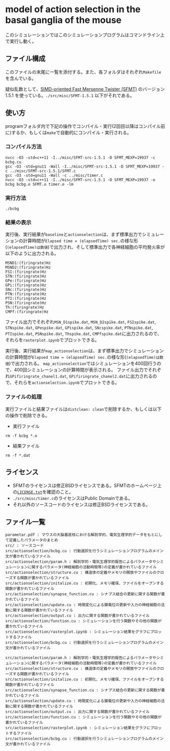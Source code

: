 # model of action selection in the basal ganglia of the mouse
このシミュレーションではこのシミュレーションプログラムはコマンドライン上で実⾏し動く。
## ファイル構成

このファイルの末尾に一覧を添付する。また、各フォルダはそれぞれ`Makefile`を含んでいる。

疑似乱数として、[SIMD-oriented Fast Mersenne Twister (SFMT)](http://www.math.sci.hiroshima-u.ac.jp/m-mat/MT/SFMT/index-jp.html) のバージョン 1.5.1 を使っている。`./src/misc/SFMT-1.5.1` 以下がそれである。

## 使い方
programフォルダ内で下記の操作でコンパイル・実行(2回目以降はコンパイル前に)するか、もしくは`make`で自動的にコンパイル・実行される。

### コンパイル方法

```
nvcc -O3 -std=c++11 -I../misc/SFMT-src-1.5.1 -D SFMT_MEXP=19937 -c bcbg.cu
gcc -O3 -std=gnu11 -Wall -I../misc/SFMT-src-1.5.1 -D SFMT_MEXP=19937 -c ../misc/SFMT-src-1.5.1/SFMT.c
gcc -O3 -std=gnu11 -Wall -c ../misc/timer.c
nvcc -O3 -std=c++11 -I../misc/SFMT-src-1.5.1 -D SFMT_MEXP=19937 -o bcbg bcbg.o SFMT.o timer.o -lm
```
### 実行方法

```
./bcbg
```
### 結果の表示
実行後、実行結果が`baseline`と`actionselection`は、まず標準出力でシミュレーションの計算時間が`Elapsed time = (elapsedTime) sec.`の様な形(`(elapsedTime)は数値`)で出力され、そして標準出力で各神経細胞の平均発火率が以下のように出力される。
```
MSND1:(firingrate)Hz
MSND2:(firingrate)Hz
FSI:(firingrate)Hz
STN:(firingrate)Hz
GPe:(firingrate)Hz
GPi:(firingrate)Hz
SNc:(firingrate)Hz
PTN:(firingrate)Hz
PTI:(firingrate)Hz
PSN:(firingrate)Hz
Th:(firingrate)Hz
CMPf:(firingrate)Hz
```
ファイル出力でそれぞれ`MSN_D1spike.dat`, `MSN_D2spike.dat`, `FSIspike.dat`, `STNspike.dat`, `GPespike.dat`, `GPispike.dat`, `SNcspike.dat`, `PTNspike.dat`, `PTIspike.dat`, `PSNspike.dat`, `Thspike.dat`, `CMPfspike.dat`に出力されるので、それらを`rasterplot.ipynb`でプロットできる。

実行後、実行結果が`map_actionselection`は、まず標準出力でシミュレーションの計算時間が`Elapsed time = (elapsedTime) sec.`の様な形(`(elapsedTime)は数値`)で出力される。
`map_actionselection`ではシミュレーションを400回行うので、400回シミュレーションの計算時間が表示される。
ファイル出力でそれぞれ`GPifiringrate_chanel1.dat`, `GPifiringrate_chanel2.dat`に出力されるので、それらを`actionselection.ipynb`でプロットできる。

### ファイルの処理
実行ファイルと結果ファイルは`distclean: clean`で削除するか、もしくは以下の操作で削除できる。
- 実行ファイル
```
rm -f bcbg *.o
```
- 結果ファイル
```
rm -f *.dat
```

## ライセンス

- SFMTのライセンスは修正BSDライセンスである。SFMTのホームページ上の[`LICENSE.txt`](http://www.math.sci.hiroshima-u.ac.jp/m-mat/MT/SFMT/LICENSE.txt)を確認のこと。
- `./src/misc/timer.c`のライセンスはPublic Domainである。
- それ以外のソースコードのライセンスは修正BSDライセンスである。

## ファイル一覧

```
parametar.pdf : マウスの大脳基底核における解剖学的、電気⽣理学的データをもとにして定義したパラメータのまとめ
src/ : ソースコード
src/actionselection/bcbg.cu : 行動選択を行うシミュレーションプログラムのメイン文が書かれているファイル
src/actionselection/param.h : 解剖学的・電気生理学的報告によるパラメータやシミュレーションに関するパラメータ(神経細胞の活動時間等)の定義が書かれているファイル
src/actionselection/structure.cu : 構造体の定義やメモリの開放やファイルのクローズする関数が書かれているファイル
src/actionselection/initalize.cu : 初期化、メモリ確保、ファイルをオープンする関数が書かれているファイル
src/actionselection/synapse_function.cu : シナプス結合の更新に関する関数が書かれているファイル
src/actionselection/update.cu : 時間変化による膜電位の更新や入力の神経細胞の活動に関する関数が書かれているファイル
src/actionselection/output.cu : 出力に関する関数が書かれているファイル
src/actionselection/function.cu : シミュレーションを行う関数やその他の関数が書かれているファイル
src/actionselection/rasterplot.ipynb : シミュレーション結果をグラフにプロットするファイル
src/actionselection/bcbg.cu : 行動選択を行うシミュレーションプログラムのメイン文が書かれているファイル

src/actionselection/param.h : 解剖学的・電気生理学的報告によるパラメータやシミュレーションに関するパラメータ(神経細胞の活動時間等)の定義が書かれているファイル
src/actionselection/structure.cu : 構造体の定義やメモリの開放やファイルのクローズする関数が書かれているファイル
src/actionselection/initalize.cu : 初期化、メモリ確保、ファイルをオープンする関数が書かれているファイル
src/actionselection/synapse_function.cu : シナプス結合の更新に関する関数が書かれているファイル
src/actionselection/update.cu : 時間変化による膜電位の更新や入力の神経細胞の活動に関する関数が書かれているファイル
src/actionselection/output.cu : 出力に関する関数が書かれているファイル
src/actionselection/function.cu : シミュレーションを行う関数やその他の関数が書かれているファイル
src/actionselection/rasterplot.ipynb : シミュレーション結果をグラフにプロットするファイル
src/actionselection/bcbg.cu : 行動選択を行うシミュレーションプログラムのメイン文が書かれているファイル

```
